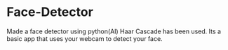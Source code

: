 # Face-Detector
Made a face detector using python(AI)
Haar Cascade has been used.
Its a basic app that uses your webcam to detect your face.
